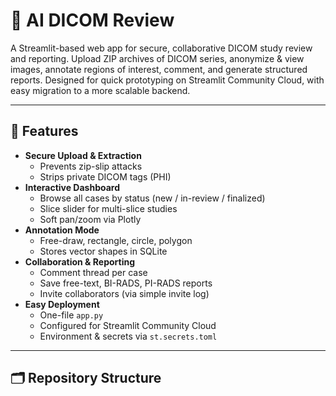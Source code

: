 # 🏥 AI DICOM Review

A Streamlit-based web app for secure, collaborative DICOM study review and reporting. Upload ZIP archives of DICOM series, anonymize & view images, annotate regions of interest, comment, and generate structured reports. Designed for quick prototyping on Streamlit Community Cloud, with easy migration to a more scalable backend.

---

## 🚀 Features

- **Secure Upload & Extraction**  
  - Prevents zip-slip attacks  
  - Strips private DICOM tags (PHI)  
- **Interactive Dashboard**  
  - Browse all cases by status (new / in-review / finalized)  
  - Slice slider for multi-slice studies  
  - Soft pan/zoom via Plotly  
- **Annotation Mode**  
  - Free-draw, rectangle, circle, polygon  
  - Stores vector shapes in SQLite  
- **Collaboration & Reporting**  
  - Comment thread per case  
  - Save free-text, BI-RADS, PI-RADS reports  
  - Invite collaborators (via simple invite log)  
- **Easy Deployment**  
  - One-file `app.py`  
  - Configured for Streamlit Community Cloud  
  - Environment & secrets via `st.secrets.toml`

---

## 🗂️ Repository Structure
